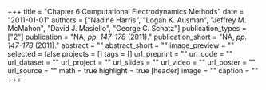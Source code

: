 +++
title = "Chapter 6 Computational Electrodynamics Methods"
date = "2011-01-01"
authors = ["Nadine Harris", "Logan K. Ausman", "Jeffrey M. McMahon", "David J. Masiello", "George C. Schatz"]
publication_types = ["2"]
publication = "NA, _pp. 147-178_ (2011)."
publication_short = "NA, _pp. 147-178_ (2011)."
abstract = ""
abstract_short = ""
image_preview = ""
selected = false
projects = []
tags = []
url_preprint = ""
url_code = ""
url_dataset = ""
url_project = ""
url_slides = ""
url_video = ""
url_poster = ""
url_source = ""
math = true
highlight = true
[header]
image = ""
caption = ""
+++
